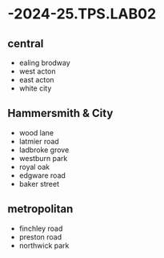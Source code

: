 # -2024-25.TPS.LAB02
## central
- ealing brodway
- west acton
- east acton
- white city
## Hammersmith & City
- wood lane 
- latmier road
- ladbroke grove
- westburn park
- royal oak
- edgware road
- baker street
## metropolitan
- finchley road
- preston road
- northwick park